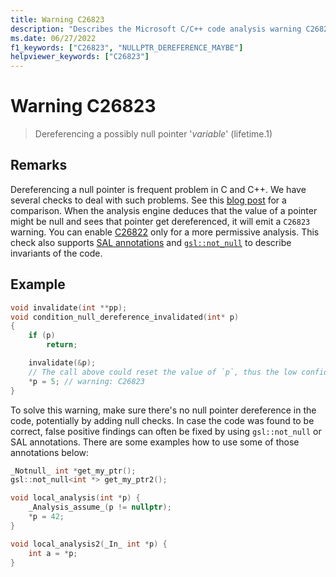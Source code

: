 ```yaml
---
title: Warning C26823
description: "Describes the Microsoft C/C++ code analysis warning C26823, its causes, and how to address it."
ms.date: 06/27/2022
f1_keywords: ["C26823", "NULLPTR_DEREFERENCE_MAYBE"]
helpviewer_keywords: ["C26823"]
---
```

# Warning C26823

> Dereferencing a possibly null pointer '*variable*' (lifetime.1)

## Remarks

Dereferencing a null pointer is frequent problem in C and C++. We have several checks to deal with such problems. See this [blog post](https://devblogs.microsoft.com/cppblog/improved-null-pointer-dereference-detection-in-visual-studio-2022-version-17-0-preview-4/) for a comparison. When the analysis engine deduces that the value of a pointer might be null and sees that pointer get dereferenced, it will emit a `C26823` warning. You can enable [C26822](../code-quality/c26822.md) only for a more permissive analysis. This check also supports [SAL annotations](../code-quality/understanding-sal.md) and [`gsl::not_null`](https://github.com/microsoft/GSL) to describe invariants of the code.

## Example

```cpp
void invalidate(int **pp);
void condition_null_dereference_invalidated(int* p)
{
    if (p)
        return;

    invalidate(&p);
    // The call above could reset the value of `p`, thus the low confidence warning.
    *p = 5; // warning: C26823
}
```

To solve this warning, make sure there's no null pointer dereference in the code, potentially by adding null checks. In case the code was found to be correct, false positive findings can often be fixed by using `gsl::not_null` or SAL annotations. There are some examples how to use some of those annotations below:

```cpp
_Notnull_ int *get_my_ptr(); 
gsl::not_null<int *> get_my_ptr2(); 

void local_analysis(int *p) { 
    _Analysis_assume_(p != nullptr); 
    *p = 42; 
} 

void local_analysis2(_In_ int *p) { 
    int a = *p; 
} 
```
